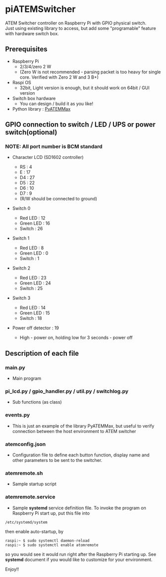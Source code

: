 # piATEMSwitcher
ATEM Switcher controller on Raspberry Pi with GPIO physical switch.  
Just using existing library to access, but add some "programable" feature with hardware switch box.

## Prerequisites
- Raspberry Pi
  - 2/3/4/zero 2 W
  - (Zero W is not recommended - parsing packet is too heavy for single core. Verified with Zero 2 W and 3 B+)
- Raspi OS
  - 32bit, Light version is enough, but it should work on 64bit / GUI version
- Switch box hardware
  - You can design / build it as you like!
- Python library : [PyATEMMax](https://clvlabs.github.io/PyATEMMax/)

## GPIO connection to switch / LED / UPS or power switch(optional)

### NOTE: All port number is BCM standard

- Character LCD (SD1602 controller)
  - RS : 4
  - E  : 17
  - D4 : 27
  - D5 : 22
  - D6 : 10
  - D7 : 9
  - (R/W should be connected to ground)

- Switch 0
  - Red LED   : 12
  - Green LED : 16
  - Switch    : 26

- Switch 1
  - Red LED   : 8
  - Green LED : 0
  - Switch    : 1

- Switch 2
  - Red LED   : 23
  - Green LED : 24 
  - Switch    : 25

- Switch 3
  - Red LED   : 14
  - Green LED : 15
  - Switch    : 18

- Power off detector : 19
  - High - power on, holding low for 3 seconds - power off

## Description of each file

### main.py
- Main program

### pi_lcd.py / gpio_handler.py / util.py / switchlog.py
- Sub functions (as class)

### events.py
- This is just an example of the library PyATEMMax, but useful to verify connection between the host environment to ATEM switcher

### atemconfig.json
- Configuration file to define each button function, display name and other parameters to be sent to the switcher.

### atemremote.sh
- Sample startup script

### atemremote.service
- Sample **systemd** service definition file. To invoke the program on Raspberry Pi start up, put this file into 
~~~
/etc/systemd/system
~~~
then enable auto-startup, by
~~~
raspi:~ $ sudo systemctl daemon-reload
raspi:~ $ sudo systemctl enable atomremote
~~~
so you would see it would run right after the Raspberry Pi starting up. See **systemd** document if you would like to customize for your environment.

Enjoy!!
